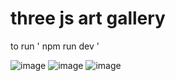 # three js art gallery 
to run ' npm run dev '

![image](https://github.com/user-attachments/assets/cf7c7c01-a23e-4460-9b69-e45af00a0209)
![image](https://github.com/user-attachments/assets/9e51d9cb-a501-446a-b11c-2d2f8c7160a6)
![image](https://github.com/user-attachments/assets/48ea2fea-4e9d-40fd-a7f6-8d338449e14a)


